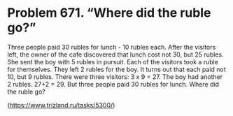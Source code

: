 # Problem 671. “Where did the ruble go?”

Three people paid 30 rubles for lunch - 10 rubles each. After the visitors left, the owner of the cafe discovered that lunch cost not 30, but 25 rubles. She sent the boy with 5 rubles in pursuit. Each of the visitors took a ruble for themselves. They left 2 rubles for the boy. It turns out that each paid not 10, but 9 rubles. There were three visitors: 3 x 9 = 27. The boy had another 2 rubles. 27+2 = 29. But three people paid 30 rubles for lunch. Where did the ruble go?

(https://www.trizland.ru/tasks/5300/)
